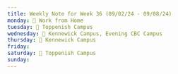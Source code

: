 ```yaml
---
title: Weekly Note for Week 36 (09/02/24 - 09/08/24)
monday: 🏡 Work from Home
tuesday: 🏫 Toppenish Campus
wednesday: 🏫 Kennewick Campus, Evening CBC Campus
thursday: 🏫 Kennewick Campus
friday: 
saturday: 🏫 Toppenish Campus
sunday:
---
```

